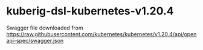 # kuberig-dsl-kubernetes-v1.20.4

Swagger file downloaded from https://raw.githubusercontent.com/kubernetes/kubernetes/v1.20.4/api/openapi-spec/swagger.json
